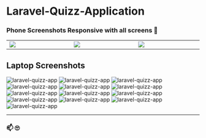 # Laravel-Quizz-Application



### Phone Screenshots Responsive  with all screens 🙂

<table width="100%">
  <tbody>
    <tr>
      <td width="1%"><img src="https://github.com/masterfiras101/quiz-app/blob/e433cd9785b2901fe6e3259c453a9e2cd221b24b/public/assets/screenshot/phone-splash-main.png"/></td>
       <td width="1%"><img src="https://github.com/masterfiras101/quiz-app/blob/13f5b75dbcce3d7cd3384f1b3977bfc3eae72f70/public/assets/screenshot/phone-generate-exam.png"/></td>
      <td width="1%"><img src="https://github.com/masterfiras101/quiz-app/blob/13f5b75dbcce3d7cd3384f1b3977bfc3eae72f70/public/assets/screenshot/phone-generate-single-question.png"/></td>
    </tr>
  </tbody>
</table>

## Laptop Screenshots 
![laravel-quizz-app](https://github.com/masterfiras101/quiz-app/blob/e7ea268448cf94324db73a1b5c25283898d9b312/public/assets/screenshot/splash-page.png)
![laravel-quizz-app](https://github.com/masterfiras101/quiz-app/blob/e3cecf6fca7c8345ce4b0c4bb1c3264a9786b4a2/public/assets/screenshot/questions-main.png)
![laravel-quizz-app](https://github.com/masterfiras101/quiz-app/blob/4ef9f9318bf18e8b80dfb4cd60c525f6276e9953/public/assets/screenshot/create-question.png)
![laravel-quizz-app](https://github.com/masterfiras101/quiz-app/blob/4ef9f9318bf18e8b80dfb4cd60c525f6276e9953/public/assets/screenshot/create-q-choose-answer.png)
![laravel-quizz-app](https://github.com/masterfiras101/quiz-app/blob/4ef9f9318bf18e8b80dfb4cd60c525f6276e9953/public/assets/screenshot/question-details.png)
![laravel-quizz-app](https://github.com/masterfiras101/quiz-app/blob/4ef9f9318bf18e8b80dfb4cd60c525f6276e9953/public/assets/screenshot/question-update.png)
![laravel-quizz-app](https://github.com/masterfiras101/quiz-app/blob/4ef9f9318bf18e8b80dfb4cd60c525f6276e9953/public/assets/screenshot/question-delete.png)
![laravel-quizz-app](https://github.com/masterfiras101/quiz-app/blob/4ef9f9318bf18e8b80dfb4cd60c525f6276e9953/public/assets/screenshot/generate-single-question.png)
![laravel-quizz-app](https://github.com/masterfiras101/quiz-app/blob/4ef9f9318bf18e8b80dfb4cd60c525f6276e9953/public/assets/screenshot/end-generate-question-.png)
![laravel-quizz-app](https://github.com/masterfiras101/quiz-app/blob/4ef9f9318bf18e8b80dfb4cd60c525f6276e9953/public/assets/screenshot/q-single-results.png)
![laravel-quizz-app](https://github.com/masterfiras101/quiz-app/blob/4ef9f9318bf18e8b80dfb4cd60c525f6276e9953/public/assets/screenshot/generate-exam-main.png)
![laravel-quizz-app](https://github.com/masterfiras101/quiz-app/blob/4ef9f9318bf18e8b80dfb4cd60c525f6276e9953/public/assets/screenshot/question-exam.png)
![laravel-quizz-app](https://github.com/masterfiras101/quiz-app/blob/4ef9f9318bf18e8b80dfb4cd60c525f6276e9953/public/assets/screenshot/question-exam-2.png)

---
### 📫 🙄


